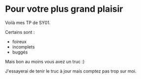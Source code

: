# Pour votre plus grand plaisir
Voilà mes TP de SY01.


Certains sont :
- foireux
- incomplets
- buggés

Mais bon au moins vous avez un truc :)

J'essayerai de tenir le truc à jour mais comptez pas trop sur moi.
